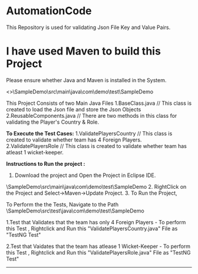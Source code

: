 # AutomationCode
This Repository is used for validating Json File Key and Value Pairs.



# I have used Maven to build this Project
Please ensure whether Java and Maven is installed in the System.

<<Folder Name>>\SampleDemo\src\main\java\com\demo\test\SampleDemo

This Project Consists of two Main Java Files
1.BaseClass.java   // This class is created to load the Json file and store the Json Objects
2.ReusableComponents.java   // There are two methods in this class for  validating the Player's Country & Role.
  
**To Execute the Test Cases:**
1.ValidatePlayersCountry // This class is created to validate whether team has 4 Foreign Players.
2.ValidatePlayersRole // This class is created to validate whether team has atleast 1 wicket-keeper.


**Instructions to Run the project :**
1. Download the project and Open the Project in Eclipse IDE.
  
  <Folder Name>\SampleDemo\src\main\java\com\demo\test\SampleDemo
2. RightClick on the Project and Select->Maven->Update Project.
3. To Run the Project, 
  
  To Perform the the Tests, Navigate to the Path
      <Folder Name>\SampleDemo\src\test\java\com\demo\test\SampleDemo
    
  1.Test that Validates that the team has only 4 Foreign Players - 
     To perform this Test , Rightclick and Run this "ValidatePlayersCountry.java" File as "TestNG Test"
  
  2.Test that Vaidates that the team has atlease 1 Wicket-Keeper - 
     To perform this Test , Rightclick and Run this "ValidatePlayersRole.java" File as "TestNG Test"
        
  ********
